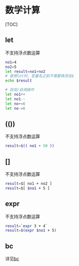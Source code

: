 # 数学计算

[TOC]

## let

不支持浮点数运算

```bash
no1=4
no2=5
let result=no1+no2 
# 使用let时，变量名之前不需要再添加$
echo $result

# 自加/自减操作
let no1++
let no1--
let no+=6
let no-=6
```

## (())

不支持浮点数运算

```bash
result=$(( no1 + 50 ))
```

## []

不支持浮点数运算

```bash
result=$[ no1 + no2 ]
result=$[ $no1 + 5 ]
```

## expr

不支持浮点数运算

```bash
result=`expr 3 + 4`
result=$(expr $no1 + 5)
```

## bc

详见[bc](操作系统/命令手册/bc.md)